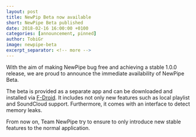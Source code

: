 ```yaml
---
layout: post
title: NewPip Beta now available
short: NewPipe Beta published
date: 2018-02-16 16:00:00 +0100
categories: [announcement, pinned]
author: TobiGr
image: newpipe-beta
excerpt_separator: <!-- more -->
---
```


With the aim of making NewPipe bug free and achieving a stable 1.0.0 release,
we are proud to announce the immediate availability of NewPipe Beta.

<!-- more -->

The beta is provided as a separate app and can be downloaded and installed via [F-Droid](https://f-droid.org/packages/org.schabi.newpipe.beta/).
It includes not only new features such as local playlist and SoundCloud support. Furthermore, it comes with an interface to detect memory leaks.

From now on, Team NewPipe try to ensure to only introduce new stable features to the normal application.
